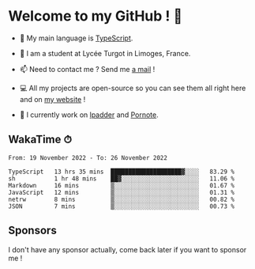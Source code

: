 # Welcome to my GitHub ! 🌃

- 🔭 My main language is [TypeScript](https://www.typescriptlang.org/).

- 🌱 I am a student at Lycée Turgot in Limoges, France.

- 📫 Need to contact me ? Send me <a href="mailto:mikkel@milescode.dev">a mail</a> !

- 💻 All my projects are open-source so you can see them all right here and on <a href="https://www.vexcited.ml">my website</a> !

- 👀 I currently work on [lpadder](https://github.com/Vexcited/lpadder) and [Pornote](https://github.com/Vexcited/Pornote).

## WakaTime ⏱

<!--START_SECTION:waka-->

```text
From: 19 November 2022 - To: 26 November 2022

TypeScript   13 hrs 35 mins  ████████████████████▓░░░░   83.29 %
sh           1 hr 48 mins    ██▓░░░░░░░░░░░░░░░░░░░░░░   11.06 %
Markdown     16 mins         ▒░░░░░░░░░░░░░░░░░░░░░░░░   01.67 %
JavaScript   12 mins         ▒░░░░░░░░░░░░░░░░░░░░░░░░   01.31 %
netrw        8 mins          ▒░░░░░░░░░░░░░░░░░░░░░░░░   00.82 %
JSON         7 mins          ▒░░░░░░░░░░░░░░░░░░░░░░░░   00.73 %
```

<!--END_SECTION:waka-->

## Sponsors

I don't have any sponsor actually, come back later if you want to sponsor me !
